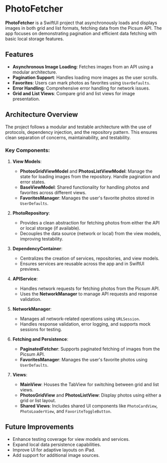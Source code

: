 # PhotoFetcher

**PhotoFetcher** is a SwiftUI project that asynchronously loads and displays images in both grid and list formats, fetching data from the Picsum API. The app focuses on demonstrating pagination and efficient data fetching with basic local storage features.

## Features

- **Asynchronous Image Loading**: Fetches images from an API using a modular architecture.
- **Pagination Support**: Handles loading more images as the user scrolls.
- **Favorites**: Users can mark photos as favorites using `UserDefaults`.
- **Error Handling**: Comprehensive error handling for network issues.
- **Grid and List Views**: Compare grid and list views for image presentation.

## Architecture Overview

The project follows a modular and testable architecture with the use of protocols, dependency injection, and the repository pattern. This ensures clean separation of concerns, maintainability, and testability.

### Key Components:

1. **View Models**:
   - **PhotosGridViewModel** and **PhotosListViewModel**: Manage the state for loading images from the repository. Handle pagination and error states.
   - **BaseViewModel**: Shared functionality for handling photos and favorites across different views.
   - **FavoritesManager**: Manages the user's favorite photos stored in `UserDefaults`.

2. **PhotoRepository**:
   - Provides a clean abstraction for fetching photos from either the API or local storage (if available).
   - Decouples the data source (network or local) from the view models, improving testability.

3. **DependencyContainer**:
   - Centralizes the creation of services, repositories, and view models.
   - Ensures services are reusable across the app and in SwiftUI previews.

4. **APIService**:
   - Handles network requests for fetching photos from the Picsum API.
   - Uses the **NetworkManager** to manage API requests and response validation.

5. **NetworkManager**:
   - Manages all network-related operations using `URLSession`.
   - Handles response validation, error logging, and supports mock sessions for testing.

6. **Fetching and Persistence**:
   - **PaginatedFetcher**: Supports paginated fetching of images from the Picsum API.
   - **FavoritesManager**: Manages the user's favorite photos using `UserDefaults`.

7. **Views**:
   - **MainView**: Houses the TabView for switching between grid and list views.
   - **PhotosGridView** and **PhotosListView**: Display photos using either a grid or list layout.
   - **Shared Views**: Includes shared UI components like `PhotoCardView`, `PhotoLoaderView`, and `FavoriteToggleButton`.

## Future Improvements

- Enhance testing coverage for view models and services.
- Expand local data persistence capabilities.
- Improve UI for adaptive layouts on iPad.
- Add support for additional image sources.
